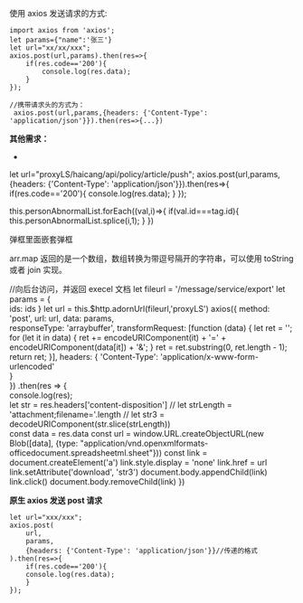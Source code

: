 使用 axios 发送请求的方式:

```
import axios from 'axios';
let params={"name":'张三'}
let url="xx/xx/xxx";
axios.post(url,params).then(res=>{
    if(res.code=='200'){
    	console.log(res.data);
    }
});

//携带请求头的方式为：
 axios.post(url,params,{headers: {'Content-Type': 'application/json'}}).then(res=>{...})
```

**其他需求：**

-

let url="proxyLS/haicang/api/policy/article/push";
axios.post(url,params,{headers: {'Content-Type': 'application/json'}}).then(res=>{
if(res.code=='200'){
console.log(res.data);
}
});

this.personAbnormalList.forEach((val,i)=>{
if(val.id===tag.id){
this.personAbnormalList.splice(i,1);
}
})

弹框里面嵌套弹框
<template>
<el-button type="text" @click="outerVisible = true">点击打开外层 Dialog</el-button>

  <el-dialog title="外层 Dialog" :visible.sync="outerVisible">
    <el-dialog
      width="30%"
      title="内层 Dialog"
      :visible.sync="innerVisible"
      append-to-body>
    </el-dialog>
    <div slot="footer" class="dialog-footer">
      <el-button @click="outerVisible = false">取 消</el-button>
      <el-button type="primary" @click="innerVisible = true">打开内层 Dialog</el-button>
    </div>
  </el-dialog>
</template>

arr.map 返回的是一个数组，数组转换为带逗号隔开的字符串，可以使用 toString 或者 join 实现。

//向后台访问，并返回 execel 文档
let fileurl = '/message/service/export'
let params = {  
 ids: ids
}
let url = this.\$http.adornUrl(fileurl,'proxyLS')
axios({
method: 'post',
url: url,
data: params,  
 responseType: 'arraybuffer',
transformRequest: [function (data) {
let ret = '';
for (let it in data) {
ret += encodeURIComponent(it) + '=' + encodeURIComponent(data[it]) + '&';
}
ret = ret.substring(0, ret.length - 1);
return ret;
}],
headers: {
'Content-Type': 'application/x-www-form-urlencoded'  
 }  
 })
.then(res => {  
 console.log(res);  
 let str = res.headers['content-disposition']
// let strLength = 'attachment;filename='.length
// let str3 = decodeURIComponent(str.slice(strLength))  
 const data = res.data
const url = window.URL.createObjectURL(new Blob([data], {type: "application/vnd.openxmlformats-officedocument.spreadsheetml.sheet"}))
const link = document.createElement('a')
link.style.display = 'none'
link.href = url
link.setAttribute('download', 'str3')
document.body.appendChild(link)
link.click()
document.body.removeChild(link)
})

**原生 axios 发送 post 请求**

```
let url="xxx/xxx";
axios.post(
    url,
    params,
    {headers: {'Content-Type': 'application/json'}}//传递的格式
).then(res=>{
    if(res.code=='200'){
    console.log(res.data);
    }
});
```
